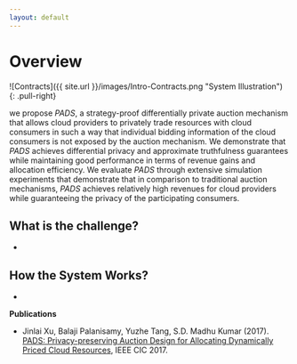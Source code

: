 ```yaml
---
layout: default
---
```


# Overview

![Contracts]({{ site.url }}/images/Intro-Contracts.png "System Illustration") 
{: .pull-right}

we propose *PADS*, a strategy-proof differentially private auction mechanism that allows cloud providers to privately trade resources with cloud consumers in such a way that individual bidding information of the cloud consumers is not exposed by the auction mechanism. 
We demonstrate that *PADS* achieves differential privacy and approximate truthfulness guarantees while maintaining good performance in terms of revenue gains and allocation efficiency.
We evaluate *PADS* through extensive simulation experiments that demonstrate that in comparison to traditional auction mechanisms, *PADS* achieves relatively high revenues for cloud providers while guaranteeing the privacy of the participating consumers.

## What is the challenge? 
 + 

## How the System Works?
 + 

**Publications**

 + Jinlai Xu, Balaji Palanisamy, Yuzhe Tang, S.D. Madhu Kumar (2017). [PADS: Privacy-preserving Auction Design for Allocating Dynamically Priced Cloud Resources](https://www.researchgate.net/profile/Jinlai_Xu), IEEE CIC 2017.
 
